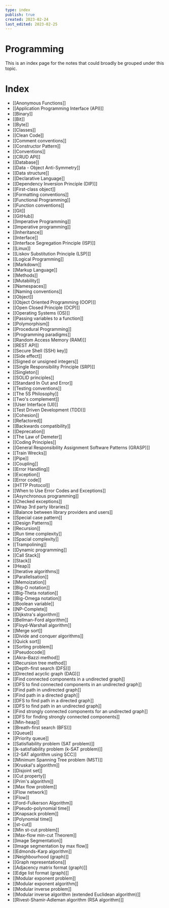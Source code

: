 ```yaml
---
type: index
publish: true
created: 2023-02-24
last_edited: 2023-02-25
---
```

# Programming
This is an index page for the notes that could broadly be grouped under this topic.
# Index
- [[Anonymous Functions]]
- [[Application Programming Interface (API)]]
- [[Binary]]
- [[Bit]]
- [[Byte]]
- [[Classes]]
- [[Clean Code]]
- [[Comment conventions]]
- [[Constructor Pattern]]
- [[Conventions]]
- [[CRUD API]]
- [[Database]]
- [[Data - Object Anti-Symmetry]]
- [[Data structure]]
- [[Declarative Language]]
- [[Dependency Inversion Principle (DIP)]]
- [[First-class object]]
- [[Formatting conventions]]
- [[Functional Programming]]
- [[Function conventions]]
- [[Git]]
- [[GitHub]]
- [[Imperative Programming]]
- [[Imperative programming]]
- [[Inheritance]]
- [[Interface]]
- [[Interface Segregation Principle (ISP)]]
- [[Linux]]
- [[Liskov Substitution Principle (LSP)]]
- [[Logical Programming]]
- [[Markdown]]
- [[Markup Language]]
- [[Methods]]
- [[Mutability]]
- [[Namespaces]]
- [[Naming conventions]]
- [[Object]]
- [[Object Oriented Programming (OOP)]]
- [[Open Closed Principle (OCP)]]
- [[Operating Systems (OS)]]
- [[Passing variables to a function]]
- [[Polymorphism]]
- [[Procedural Programming]]
- [[Programming paradigms]]
- [[Random Access Memory (RAM)]]
- [[REST API]]
- [[Secure Shell (SSH) key]]
- [[Side effect]]
- [[Signed or unsigned integers]]
- [[Single Responsibility Principle (SRP)]]
- [[Singleton]]
- [[SOLID principles]]
- [[Standard In Out and Error]]
- [[Testing conventions]]
- [[The 5S Philosophy]]
- [[Two's complement]]
- [[User Interface (UI)]]
- [[Test Driven Development (TDD)]]
- [[Cohesion]]
- [[Refactored]]
- [[Backwards compatibility]]
- [[Deprecation]]
- [[The Law of Demeter]]
- [[Coding Principles]]
- [[General Responsibility Assignment Software Patterns (GRASP)]]
- [[Train Wrecks]]
- [[Pipe]]
- [[Coupling]]
- [[Error Handling]]
- [[Exception]]
- [[Error code]]
- [[HTTP Protocol]]
- [[When to Use Error Codes and Exceptions]]
- [[Asynchronous programming]]
- [[Checked exceptions]]
- [[Wrap 3rd party libraries]]
- [[Balance between library providers and users]]
- [[Special case pattern]]
- [[Design Patterns]]
- [[Recursion]]
- [[Run time complexity]]
- [[Spacial complexity]]
- [[Trampolining]]
- [[Dynamic programming]]
- [[Call Stack]]
- [[Stack]]
- [[Heap]]
- [[Iterative algorithms]]
- [[Parallelisation]]
- [[Memoization]]
- [[Big-O notation]]
- [[Big-Theta notation]]
- [[Big-Omega notation]]
- [[Boolean variable]]
- [[NP-Complete]]
- [[Dijkstra's algorithm]]
- [[Bellman-Ford algorithm]]
- [[Floyd-Warshall algorithm]]
- [[Merge sort]]
- [[Divide and conquer algorithms]]
- [[Quick sort]]
- [[Sorting problem]]
- [[Pseudocode]]
- [[Akra–Bazzi method]]
- [[Recursion tree method]]
- [[Depth-first search (DFS)]]
- [[Directed acyclic graph (DAG)]]
- [[Find connected components in a undirected graph]]
- [[DFS to find connected components in an undirected graph]]
- [[Find path in undirected graph]]
- [[Find path in a directed graph]]
- [[DFS to find path in a directed graph]]
- [[DFS to find path in an undirected graph]]
- [[Find strongly connected components for an undirected graph]]
- [[DFS for finding strongly connected components]]
- [[Min-heap]]
- [[Breath-first search (BFS)]]
- [[Queue]]
- [[Priority queue]]
- [[Satisfiability problem (SAT problem)]]
- [[k-satisfiability problem (k-SAT problem)]]
- [[2-SAT algorithm using SCC]]
- [[Minimum Spanning Tree problem (MST)]]
- [[Kruskal's algorithm]]
- [[Disjoint set]]
- [[Cut property]]
- [[Prim's algorithm]]
- [[Max flow problem]]
- [[Flow network]]
- [[Flow]]
- [[Ford-Fulkerson Algorithm]]
- [[Pseudo-polynomial time]]
- [[Knapsack problem]]
- [[Polynomial time]]
- [[st-cut]]
- [[Min st-cut problem]]
- [[Max-flow min-cut Theorem]]
- [[Image Segmentation]]
- [[Image segmentation by max flow]]
- [[Edmonds-Karp algorithm]]
- [[Neighbourhood (graph)]]
- [[Graph representations]]
- [[Adjacency matrix format (graph)]]
- [[Edge list format (graph)]]
- [[Modular exponent problem]]
- [[Modular exponent algorithm]]
- [[Modular inverse problem]]
- [[Modular inverse algorithm (extended Euclidean algorithm)]]
- [[Rivest-Shamir-Adleman algorithm (RSA algorithm)]]